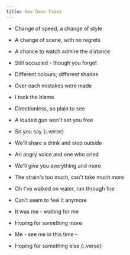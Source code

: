 ```yaml
---
title: New Dawn Fades
---
```

- Change of speed, a change of style
- A change of scene, with no regrets
- A chance to watch
admire the distance
- Still occupied - though you forget
- Different colours, different shades
- Over each mistakes were made
- I took the blame
- Directionless, so plain to see
- A loaded gun won't set you free
- So you say
{:.verse}

- We'll share a drink and step outside
- An angry voice and one who cried
- We'll give you everything and more
- The strain's too much,
can't take much more
- Oh I've walked on water,
run through fire
- Can't seem to feel it anymore
- It was me - waiting for me
- Hoping for something more
- Me - see me in this time -
- Hoping for something else
{:.verse}

